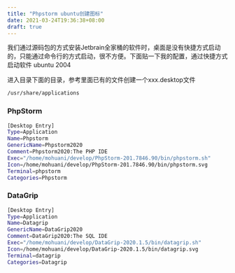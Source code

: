 ```yaml
---
title: "Phpstorm ubuntu创建图标"
date: 2021-03-24T19:36:38+08:00
draft: true
---
```


我们通过源码包的方式安装Jetbrain全家桶的软件时，桌面是没有快捷方式启动的，只能通过命令行的方式启动，很不方便。下面贴一下我的配置，通过快捷方式启动软件
ubuntu 2004

进入目录下面的目录，参考里面已有的文件创建一个xxx.desktop文件
```bash
/usr/share/applications
```
### PhpStorm

```bash
[Desktop Entry]
Type=Application
Name=Phpstorm
GenericName=Phpstorm2020
Comment=Phpstorm2020:The PHP IDE
Exec="/home/mohuani/develop/PhpStorm-201.7846.90/bin/phpstorm.sh"
Icon=/home/mohuani/develop/PhpStorm-201.7846.90/bin/phpstorm.svg
Terminal=phpstorm
Categories=Phpstorm
```
### DataGrip

```bash
[Desktop Entry]
Type=Application
Name=Datagrip
GenericName=DataGrip2020
Comment=DataGrip2020:The SQL IDE
Exec="/home/mohuani/develop/DataGrip-2020.1.5/bin/datagrip.sh"
Icon=/home/mohuani/develop/DataGrip-2020.1.5/bin/datagrip.svg
Terminal=datagrip
Categories=Datagrip
```